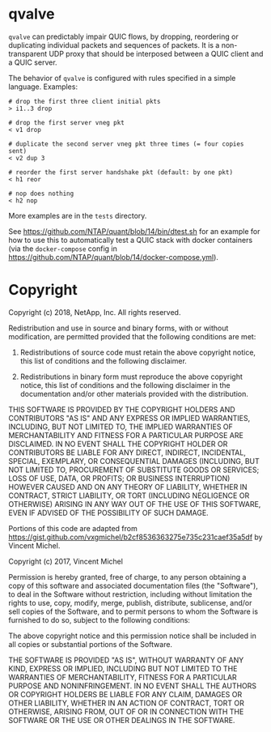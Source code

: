 # qvalve

`qvalve` can predictably impair QUIC flows, by dropping, reordering or
duplicating individual packets and sequences of packets. It is a non-transparent
UDP proxy that should be interposed between a QUIC client and a QUIC server.

The behavior of `qvalve` is configured with rules specified in a simple
language. Examples:

```
# drop the first three client initial pkts
> i1..3 drop

# drop the first server vneg pkt
< v1 drop

# duplicate the second server vneg pkt three times (= four copies sent)
< v2 dup 3

# reorder the first server handshake pkt (default: by one pkt)
< h1 reor

# nop does nothing
< h2 nop
```

More examples are in the `tests` directory.

See https://github.com/NTAP/quant/blob/14/bin/dtest.sh for an example for how to use this to automatically test a QUIC stack with docker containers (via the `docker-compose` config in https://github.com/NTAP/quant/blob/14/docker-compose.yml).


# Copyright

Copyright (c) 2018, NetApp, Inc.
All rights reserved.

Redistribution and use in source and binary forms, with or without
modification, are permitted provided that the following conditions are met:

1. Redistributions of source code must retain the above copyright notice,
   this list of conditions and the following disclaimer.

2. Redistributions in binary form must reproduce the above copyright notice,
   this list of conditions and the following disclaimer in the documentation
   and/or other materials provided with the distribution.

THIS SOFTWARE IS PROVIDED BY THE COPYRIGHT HOLDERS AND CONTRIBUTORS "AS IS"
AND ANY EXPRESS OR IMPLIED WARRANTIES, INCLUDING, BUT NOT LIMITED TO, THE
IMPLIED WARRANTIES OF MERCHANTABILITY AND FITNESS FOR A PARTICULAR PURPOSE
ARE DISCLAIMED. IN NO EVENT SHALL THE COPYRIGHT HOLDER OR CONTRIBUTORS BE
LIABLE FOR ANY DIRECT, INDIRECT, INCIDENTAL, SPECIAL, EXEMPLARY, OR
CONSEQUENTIAL DAMAGES (INCLUDING, BUT NOT LIMITED TO, PROCUREMENT OF
SUBSTITUTE GOODS OR SERVICES; LOSS OF USE, DATA, OR PROFITS; OR BUSINESS
INTERRUPTION) HOWEVER CAUSED AND ON ANY THEORY OF LIABILITY, WHETHER IN
CONTRACT, STRICT LIABILITY, OR TORT (INCLUDING NEGLIGENCE OR OTHERWISE)
ARISING IN ANY WAY OUT OF THE USE OF THIS SOFTWARE, EVEN IF ADVISED OF THE
POSSIBILITY OF SUCH DAMAGE.



Portions of this code are adapted from
https://gist.github.com/vxgmichel/b2cf8536363275e735c231caef35a5df by Vincent
Michel.

Copyright (c) 2017, Vincent Michel

Permission is hereby granted, free of charge, to any person obtaining a copy
of this software and associated documentation files (the "Software"), to deal
in the Software without restriction, including without limitation the rights
to use, copy, modify, merge, publish, distribute, sublicense, and/or sell
copies of the Software, and to permit persons to whom the Software is
furnished to do so, subject to the following conditions:

The above copyright notice and this permission notice shall be included in all
copies or substantial portions of the Software.

THE SOFTWARE IS PROVIDED "AS IS", WITHOUT WARRANTY OF ANY KIND, EXPRESS OR
IMPLIED, INCLUDING BUT NOT LIMITED TO THE WARRANTIES OF MERCHANTABILITY,
FITNESS FOR A PARTICULAR PURPOSE AND NONINFRINGEMENT. IN NO EVENT SHALL THE
AUTHORS OR COPYRIGHT HOLDERS BE LIABLE FOR ANY CLAIM, DAMAGES OR OTHER
LIABILITY, WHETHER IN AN ACTION OF CONTRACT, TORT OR OTHERWISE, ARISING FROM,
OUT OF OR IN CONNECTION WITH THE SOFTWARE OR THE USE OR OTHER DEALINGS IN THE
SOFTWARE.
